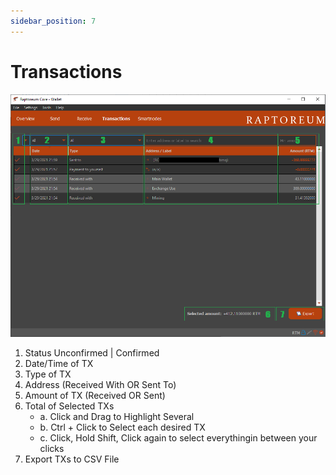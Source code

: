```yaml
---
sidebar_position: 7
---
```


# Transactions

![Send Window](./assets/transactions.png)

1. Status Unconfirmed | Confirmed
2. Date/Time of TX
3. Type of TX
4. Address (Received With OR Sent To)
5. Amount of TX (Received OR Sent)
6. Total of Selected TXs
   - a. Click and Drag to Highlight Several
   - b. Ctrl + Click to Select each desired TX
   - c. Click, Hold Shift, Click again to select everythingin between your clicks
7. Export TXs to CSV File
